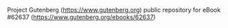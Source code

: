 Project Gutenberg (https://www.gutenberg.org) public repository for eBook #62637 (https://www.gutenberg.org/ebooks/62637)
